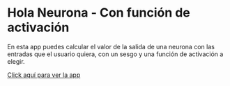 # Hola Neurona - Con función de activación

En esta app puedes calcular el valor de la salida de una neurona con las entradas que el usuario quiera, con un sesgo y una función de activación a elegir.

[Click aquí para ver la app](https://holaneurona-funcionactivacion-bbc.streamlit.app/)
